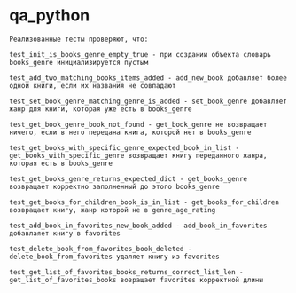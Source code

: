 # qa_python

    Реализованные тесты проверяют, что:

    test_init_is_books_genre_empty_true - при создании объекта словарь books_genre инициализируется пустым 

    test_add_two_matching_books_items_added - add_new_book добавляет более одной книги, если их названия не совпадают

    test_set_book_genre_matching_genre_is_added - set_book_genre добавляет жанр для книги, которая уже есть в books_genre

    test_get_book_genre_book_not_found - get_book_genre не возвращает ничего, если в него передана книга, которой нет в books_genre

    test_get_books_with_specific_genre_expected_book_in_list - get_books_with_specific_genre возвращает книгу переданного жанра, которая есть в books_genre

    test_get_books_genre_returns_expected_dict - get_books_genre возвращает корректно заполненный до этого books_genre

    test_get_books_for_children_book_is_in_list - get_books_for_children возвращает книгу, жанр которой не в genre_age_rating

    test_add_book_in_favorites_new_book_added - add_book_in_favorites добавлаяет книгу в favorites

    test_delete_book_from_favorites_book_deleted - delete_book_from_favorites удаляет книгу из favorites

    test_get_list_of_favorites_books_returns_correct_list_len - get_list_of_favorites_books возращает favorites корректной длины    